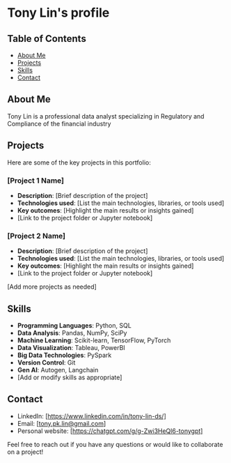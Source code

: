# Tony Lin's profile

## Table of Contents
- [About Me](#about-me)
- [Projects](#projects)
- [Skills](#skills)
- [Contact](#contact)

## About Me

Tony Lin is a professional data analyst specializing in Regulatory and Compliance of the financial industry

## Projects

Here are some of the key projects in this portfolio:

### [Project 1 Name]
- **Description**: [Brief description of the project]
- **Technologies used**: [List the main technologies, libraries, or tools used]
- **Key outcomes**: [Highlight the main results or insights gained]
- [Link to the project folder or Jupyter notebook]

### [Project 2 Name]
- **Description**: [Brief description of the project]
- **Technologies used**: [List the main technologies, libraries, or tools used]
- **Key outcomes**: [Highlight the main results or insights gained]
- [Link to the project folder or Jupyter notebook]

[Add more projects as needed]

## Skills

- **Programming Languages**: Python, SQL
- **Data Analysis**: Pandas, NumPy, SciPy
- **Machine Learning**: Scikit-learn, TensorFlow, PyTorch
- **Data Visualization**: Tableau, PowerBI
- **Big Data Technologies**: PySpark
- **Version Control**: Git
- **Gen AI**: Autogen, Langchain
- [Add or modify skills as appropriate]

## Contact

- LinkedIn: [https://www.linkedin.com/in/tony-lin-ds/]
- Email: [tony.pk.lin@gmail.com]
- Personal website: [https://chatgpt.com/g/g-Zwi3HeQl6-tonygpt]

Feel free to reach out if you have any questions or would like to collaborate on a project!
